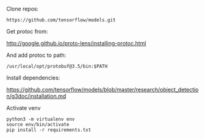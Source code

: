 Clone repos:

```
https://github.com/tensorflow/models.git
```

Get protoc from:

http://google.github.io/proto-lens/installing-protoc.html

And add protoc to path:

`/usr/local/opt/protobuf@3.5/bin:$PATH `

Install dependencies:

https://github.com/tensorflow/models/blob/master/research/object_detection/g3doc/installation.md



Activate venv

```
python3 -m virtualenv env
source env/bin/activate
pip install -r requirements.txt
```
